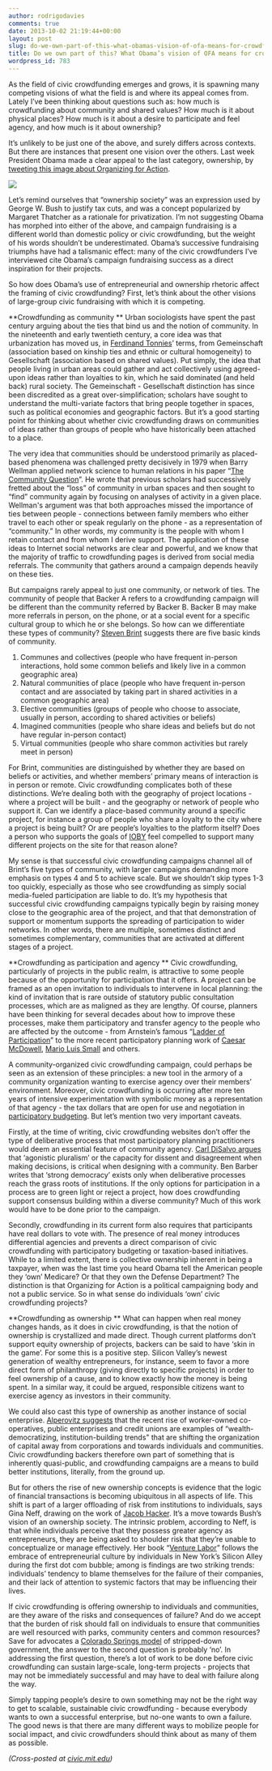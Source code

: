 ```yaml
---
author: rodrigodavies
comments: true
date: 2013-10-02 21:19:44+00:00
layout: post
slug: do-we-own-part-of-this-what-obamas-vision-of-ofa-means-for-crowdfunding
title: Do we own part of this? What Obama’s vision of OFA means for crowdfunding
wordpress_id: 783
---
```


As the field of civic crowdfunding emerges and grows, it is spawning many competing visions of what the field is and where its appeal comes from. Lately I’ve been thinking about questions such as: how much is crowdfunding about community and shared values? How much is it about physical places? How much is it about a desire to participate and feel agency, and how much is it about ownership?

It’s unlikely to be just one of the above, and surely differs across contexts. But there are instances that present one vision over the others. Last week President Obama made a clear appeal to the last category, ownership, by [tweeting this image about Organizing for Action](https://twitter.com/BarackObama/status/383636866420842496/photo/1).

<img src=“img/“we_own_obama.jpg class="largeimg">

Let’s remind ourselves that “ownership society” was an expression used by George W. Bush to justify tax cuts, and was a concept popularized by Margaret Thatcher as a rationale for privatization. I’m not suggesting Obama has morphed into either of the above, and campaign fundraising is a different world than domestic policy or civic crowdfunding, but the weight of his words shouldn’t be underestimated. Obama’s successive fundraising triumphs have had a talismanic effect: many of the civic crowdfunders I’ve interviewed cite Obama’s campaign fundraising success as a direct inspiration for their projects.

So how does Obama’s use of entrepreneurial and ownership rhetoric affect the framing of civic crowdfunding? First, let’s think about the other visions of large-group civic fundraising with which it is competing.

**Crowdfunding as community
**
Urban sociologists have spent the past century arguing about the ties that bind us and the notion of community. In the nineteenth and early twentieth century, a core idea was that urbanization has moved us, in [Ferdinand Tonnies](http://en.wikipedia.org/wiki/Gemeinschaft_and_Gesellschaft)’ terms, from Gemeinschaft (association based on kinship ties and ethnic or cultural homogeneity) to Gesellschaft (association based on shared values). Put simply, the idea that people living in urban areas could gather and act collectively using agreed-upon ideas rather than loyalties to kin, which he said dominated (and held back) rural society. The Gemeinschaft - Gesellschaft distinction has since been discredited as a great over-simplification; scholars have sought to understand the multi-variate factors that bring people together in spaces, such as political economies and geographic factors. But it’s a good starting point for thinking about whether civic crowdfunding draws on communities of ideas rather than groups of people who have historically been attached to a place.

The very idea that communities should be understood primarily as placed-based phenomena was challenged pretty decisively in 1979 when Barry Wellman applied network science to human relations in his paper “[The Community Question](http://staff.ycp.edu/~sjacob/SOC340/Supplemental%20Readings/The%20Community%20Question.pdf)”. He wrote that previous scholars had successively fretted about the “loss” of community in urban spaces and then sought to “find” community again by focusing on analyses of activity in a given place. Wellman's argument was that both approaches missed the importance of ties between people - connections between family members who either travel to each other or speak regularly on the phone - as a representation of “community.” In other words, my community is the people with whom I retain contact and from whom I derive support. The application of these ideas to Internet social networks are clear and powerful, and we know that the majority of traffic to crowdfunding pages is derived from social media referrals. The community that gathers around a campaign depends heavily on these ties.

But campaigns rarely appeal to just one community, or network of ties. The community of people that Backer A refers to a crowdfunding campaign will be different than the community referred by Backer B. Backer B may make more referrals in person, on the phone, or at a social event for a specific cultural group to which he or she belongs. So how can we differentiate these types of community? [Steven Brint](http://onlinelibrary.wiley.com/doi/10.1111/0735-2751.00125/abstract) suggests there are five basic kinds of community.

1. Communes and collectives (people who have frequent in-person interactions, hold some common beliefs and likely live in a common geographic area)
2. Natural communities of place (people who have frequent in-person contact and are associated by taking part in shared activities in a common geographic area)
3. Elective communities (groups of people who choose to associate, usually in person, according to shared activities or beliefs)
4. Imagined communities (people who share ideas and beliefs but do not have regular in-person contact)
5. Virtual communities (people who share common activities but rarely meet in person)

For Brint, communities are distinguished by whether they are based on beliefs or activities, and whether members’ primary means of interaction is in person or remote. Civic crowdfunding complicates both of these distinctions. We’re dealing both with the geography of project locations - where a project will be built - and the geography or network of people who support it. Can we identify a place-based community around a specific project, for instance a group of people who share a loyalty to the city where a project is being built? Or are people’s loyalties to the platform itself? Does a person who supports the goals of [IOBY](http://www.ioby.org) feel compelled to support many different projects on the site for that reason alone?

My sense is that successful civic crowdfunding campaigns channel all of Brint’s five types of community, with larger campaigns demanding more emphasis on types 4 and 5 to achieve scale. But we shouldn’t skip types 1-3 too quickly, especially as those who see crowdfunding as simply social media-fueled participation are liable to do. It’s my hypothesis that successful civic crowdfunding campaigns typically begin by raising money close to the geographic area of the project, and that that demonstration of support or momentum supports the spreading of participation to wider networks. In other words, there are multiple, sometimes distinct and sometimes complementary, communities that are activated at different stages of a project.

**Crowdfunding as participation and agency
**
Civic crowdfunding, particularly of projects in the public realm, is attractive to some people because of the opportunity for participation that it offers. A project can be framed as an open invitation to individuals to intervene in local planning: the kind of invitation that is rare outside of statutory public consultation processes, which are as maligned as they are lengthy. Of course, planners have been thinking for several decades about how to improve these processes, make them participatory and transfer agency to the people who are affected by the outcome - from Arnstein’s famous “[Ladder of Participation](http://lithgow-schmidt.dk/sherry-arnstein/ladder-of-citizen-participation.html)” to the more recent participatory planning work of [Caesar McDowell](http://dusp.mit.edu/faculty/ceasar-mcdowell), [Mario Luis Small](http://www.amazon.com/Villa-Victoria-Transformation-Social-Capital/dp/0226762920) and others.

A community-organized civic crowdfunding campaign, could perhaps be seen as an extension of these principles: a new tool in the armory of a community organization wanting to exercise agency over their members’ environment. Moreover, civic crowdfunding is occurring after more ten years of intensive experimentation with symbolic money as a representation of that agency - the tax dollars that are open for use and negotiation in [participatory budgeting](http://www.iadb.org/en/publications/publication-detail,7101.html?id=26123). But let’s mention two very important caveats.

Firstly, at the time of writing, civic crowdfunding websites don’t offer the type of deliberative process that most participatory planning practitioners would deem an essential feature of community agency. [Carl DiSalvo argues](http://www.designresearchsociety.org/docs-procs/DRS2010/PDF/031.pdf) that ‘agonistic pluralism’ or the capacity for dissent and disagreement when making decisions, is critical when designing with a community. Ben Barber writes that ‘strong democracy’ exists only when deliberative processes reach the grass roots of institutions. If the only options for participation in a process are to green light or reject a project, how does crowdfunding support consensus building within a diverse community? Much of this work would have to be done prior to the campaign.

Secondly, crowdfunding in its current form also requires that participants have real dollars to vote with. The presence of real money introduces differential agencies and prevents a direct comparison of civic crowdfunding with participatory budgeting or taxation-based initiatives. While to a limited extent, there is collective ownership inherent in being a taxpayer, when was the last time you heard Obama tell the American people they ‘own’ Medicare? Or that they own the Defense Department? The distinction is that Organizing for Action is a political campaigning body and not a public service. So in what sense do individuals ‘own’ civic crowdfunding projects?

**Crowdfunding as ownership
**
What can happen when real money changes hands, as it does in civic crowdfunding, is that the notion of ownership is crystallized and made direct. Though current platforms don’t support equity ownership of projects, backers can be said to have ‘skin in the game’. For some this is a positive step. Silicon Valley’s newest generation of wealthy entrepreneurs, for instance, seem to favor a more direct form of philanthropy (giving directly to specific projects) in order to feel ownership of a cause, and to know exactly how the money is being spent. In a similar way, it could be argued, responsible citizens want to exercise agency as investors in their community.

We could also cast this type of ownership as another instance of social enterprise. [Alperovitz suggests](http://whatthenmustwedo.org/) that the recent rise of worker-owned co-operatives, public enterprises and credit unions are examples of “wealth-democratizing, institution-building trends" that are shifting the organization of capital away from corporations and towards individuals and communities. Civic crowdfunding backers therefore own part of something that is inherently quasi-public, and crowdfunding campaigns are a means to build better institutions, literally, from the ground up.

But for others the rise of new ownership concepts is evidence that the logic of financial transactions is becoming ubiquitous in all aspects of life. This shift is part of a larger offloading of risk from institutions to individuals, says Gina Neff, drawing on the work of [Jacob Hacker](http://www.amazon.com/The-Great-Risk-Shift-Retirement-And/dp/0195179501). It’s a move towards Bush’s vision of an ownership society. The intrinsic problem, according to Neff, is that while individuals perceive that they possess greater agency as entrepreneurs, they are being asked to shoulder risk that they’re unable to conceptualize or manage effectively. Her book “[Venture Labor](http://mitpress.mit.edu/books/venture-labor)” follows the embrace of entrepreneurial culture by individuals in New York’s Silicon Alley during the first dot com bubble; among is findings are two striking trends: individuals’ tendency to blame themselves for the failure of their companies, and their lack of attention to systemic factors that may be influencing their lives.

If civic crowdfunding is offering ownership to individuals and communities, are they aware of the risks and consequences of failure? And do we accept that the burden of risk should fall on individuals to ensure that communities are well resourced with parks, community centers and common resources? Save for advocates a [Colorado Springs model](http://www.denverpost.com/news/ci_14303473) of stripped-down government, the answer to the second question is probably ‘no’. In addressing the first question, there’s a lot of work to be done before civic crowdfunding can sustain large-scale, long-term projects - projects that may not be immediately successful and may have to deal with failure along the way.

Simply tapping people’s desire to own something may not be the right way to get to scalable, sustainable civic crowdfunding - because everybody wants to own a successful enterprise, but no-one wants to own a failure. The good news is that there are many different ways to mobilize people for social impact, and civic crowdfunders should think about as many of them as possible.

_(Cross-posted at [civic.mit.edu](http://civic.mit.edu/blog/rodrigodavies/do-we-own-part-of-this-what-obama%E2%80%99s-vision-of-ofa-means-for-crowdfunding))_
